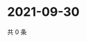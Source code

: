 # 2021-09-30

共 0 条

<!-- BEGIN WEIBO -->
<!-- 最后更新时间 Thu Sep 30 2021 06:10:53 GMT+0800 (China Standard Time) -->

<!-- END WEIBO -->
